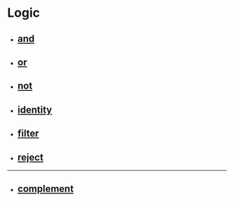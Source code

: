# Logic

- ## [and](and.md)

- ## [or](or.md)

- ## [not](not.md)

- ## [identity](id.md)

- ## [filter](filter.md)

- ## [reject](reject.md)

----------

- ## [complement](complement.md)
